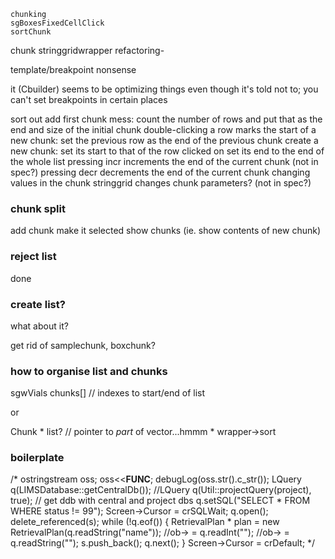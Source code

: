 ﻿    chunking
    sgBoxesFixedCellClick
    sortChunk    
    

    
chunk stringgridwrapper refactoring-

template/breakpoint nonsense

it (Cbuilder) seems to be optimizing things even though it's told not to;
you can't set breakpoints in certain places




sort out add first chunk mess:
    count the number of rows and put that as the end and size of the initial chunk
    double-clicking a row marks the start of a new chunk:
        set the previous row as the end of the previous chunk
        create a new chunk:
            set its start to that of the row clicked on
            set its end to the end of the whole list
    pressing incr increments the end of the current chunk (not in spec?)
    pressing decr decrements the end of the current chunk
    changing values in the chunk stringgrid changes chunk parameters? (not in spec?)

    
### chunk split    
    
add chunk
make it selected
show chunks (ie. show contents of new chunk)
    
### reject list

done

### create list?

what about it?

get rid of samplechunk, boxchunk?    

### how to organise list and chunks
    
sgwVials
    chunks[] // indexes to start/end of list
    
   or

Chunk
    * list? // pointer to *part* of vector...hmmm
    * wrapper->sort
    
### boilerplate    
    
/*
    ostringstream oss; oss<<__FUNC__; debugLog(oss.str().c_str());
    LQuery q(LIMSDatabase::getCentralDb());
    //LQuery q(Util::projectQuery(project), true); // get ddb with central and project dbs
    q.setSQL("SELECT * FROM  WHERE status != 99");
    Screen->Cursor = crSQLWait;
    q.open();
    delete_referenced<vecp>(s);
    while (!q.eof()) {
        RetrievalPlan * plan = new RetrievalPlan(q.readString("name"));
        //ob-> = q.readInt("");
        //ob-> = q.readString("");
        s.push_back();
        q.next();
    }
    Screen->Cursor = crDefault;
*/